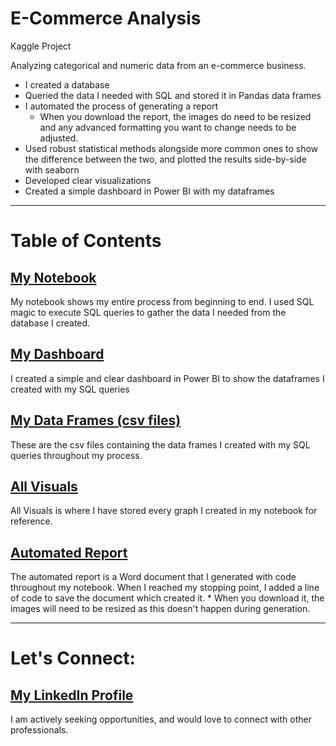 # E-Commerce Analysis
Kaggle Project

Analyzing categorical and numeric data from an e-commerce business.

* I created a database
* Queried the data I needed with SQL and stored it in Pandas data frames
* I automated the process of generating a report
    * When you download the report, the images do need to be resized and any advanced formatting you want to change needs to be adjusted.
* Used robust statistical methods alongside more common ones to show the difference between the two, and plotted the results side-by-side with seaborn
* Developed clear visualizations
* Created a simple dashboard in Power BI with my dataframes
***
# Table of Contents
## [My Notebook](https://github.com/therealchriswoodward/e-commerce-analysis/blob/main/Notebook.ipynb)

My notebook shows my entire process from beginning to end. I used SQL magic to execute SQL queries to gather the data I needed from the database I created.

## [My Dashboard](https://github.com/therealchriswoodward/e-commerce-analysis/tree/main/Dashboard%20Screenshots)

I created a simple and clear dashboard in Power BI to show the dataframes I created with my SQL queries

## [My Data Frames (csv files)](https://github.com/therealchriswoodward/e-commerce-analysis/tree/main/My%20Data%20Frames)

These are the csv files containing the data frames I created with my SQL queries throughout my process.

## [All Visuals](https://github.com/therealchriswoodward/e-commerce-analysis/tree/main/All%20Visuals)

All Visuals is where I have stored every graph I created in my notebook for reference.

## [Automated Report](https://github.com/therealchriswoodward/e-commerce-analysis/blob/main/REPORT.docx)

The automated report is a Word document that I generated with code throughout my notebook. When I reached my stopping point, I added a line of code to save the document which created it. * When you download it, the images will need to be resized as this doesn't happen during generation.

***

# Let's Connect:

## [My LinkedIn Profile](https://www.linkedin.com/in/christopher-woodward-b24b43316/)

I am actively seeking opportunities, and would love to connect with other professionals.
